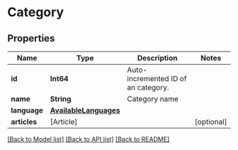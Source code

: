 # Category

## Properties
Name | Type | Description | Notes
------------ | ------------- | ------------- | -------------
**id** | **Int64** | Auto-incremented ID of an category. | 
**name** | **String** | Category name | 
**language** | [**AvailableLanguages**](AvailableLanguages.md) |  | 
**articles** | [Article] |  | [optional] 

[[Back to Model list]](../README.md#documentation-for-models) [[Back to API list]](../README.md#documentation-for-api-endpoints) [[Back to README]](../README.md)


